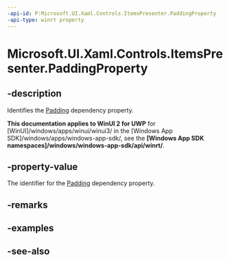 ```yaml
---
-api-id: P:Microsoft.UI.Xaml.Controls.ItemsPresenter.PaddingProperty
-api-type: winrt property
---
```


<!-- Property syntax
public Windows.UI.Xaml.DependencyProperty PaddingProperty { get; }
-->

# Microsoft.UI.Xaml.Controls.ItemsPresenter.PaddingProperty

## -description
Identifies the [Padding](itemspresenter_padding.md) dependency property.

**This documentation applies to WinUI 2 for UWP** for [WinUI]/windows/apps/winui/winui3/ in the [Windows App SDK]/windows/apps/windows-app-sdk/, see the **[Windows App SDK namespaces]/windows/windows-app-sdk/api/winrt/**.

## -property-value
The identifier for the [Padding](itemspresenter_padding.md) dependency property.

## -remarks

## -examples

## -see-also
